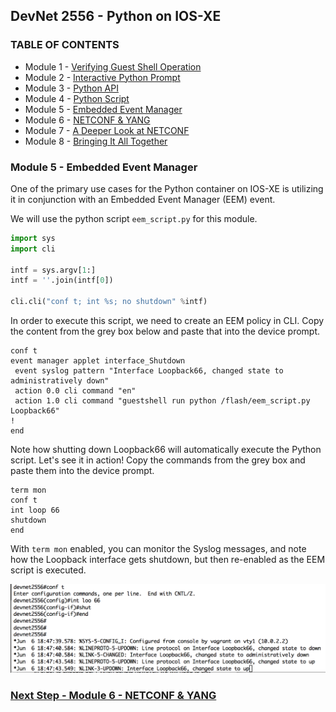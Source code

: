 ## DevNet 2556 - Python on IOS-XE

### TABLE OF CONTENTS
* Module 1 - [Verifying Guest Shell Operation](Module1.md)
* Module 2 - [Interactive Python Prompt](Module2.md)
* Module 3 - [Python API](Module3.md)
* Module 4 - [Python Script](Module4.md)
* Module 5 - [Embedded Event Manager](Module5.md)
* Module 6 - [NETCONF & YANG](Module6.md)
* Module 7 - [A Deeper Look at NETCONF](module7.md)
* Module 8 - [Bringing It All Together](Module8.md)


### Module 5 - Embedded Event Manager

One of the primary use cases for the Python container on IOS-XE is utilizing it in conjunction with an Embedded Event Manager (EEM) event.  

We will use the python script `eem_script.py` for this module.  

```python
import sys
import cli
 
intf = sys.argv[1:]
intf = ''.join(intf[0])

cli.cli("conf t; int %s; no shutdown" %intf)
```

In order to execute this script, we need to create an EEM policy in CLI.  Copy the content from the grey box below and paste that into the device prompt.


```
conf t
event manager applet interface_Shutdown
 event syslog pattern "Interface Loopback66, changed state to administratively down"
 action 0.0 cli command "en"
 action 1.0 cli command "guestshell run python /flash/eem_script.py Loopback66"	
!
end
```

Note how shutting down Loopback66 will automatically execute the Python script.  Let's see it in action!  Copy the commands from the grey box and paste them into the device prompt.  

```
term mon
conf t
int loop 66
shutdown
end
```
With `term mon` enabled, you can monitor the Syslog messages, and note how the Loopback interface gets shutdown, but then re-enabled as the EEM script is executed.

![alt text](images/eem-script-loop-up.png)

### [Next Step - Module 6 - NETCONF & YANG](Module6.md)
